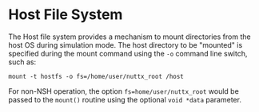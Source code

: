 Host File System
================

The Host file system provides a mechanism to mount directories from the
host OS during simulation mode. The host directory to be \"mounted\" is
specified during the mount command using the `-o` command line switch,
such as:

    mount -t hostfs -o fs=/home/user/nuttx_root /host

For non-NSH operation, the option `fs=home/user/nuttx_root` would be
passed to the `mount()` routine using the optional `void *data`
parameter.
